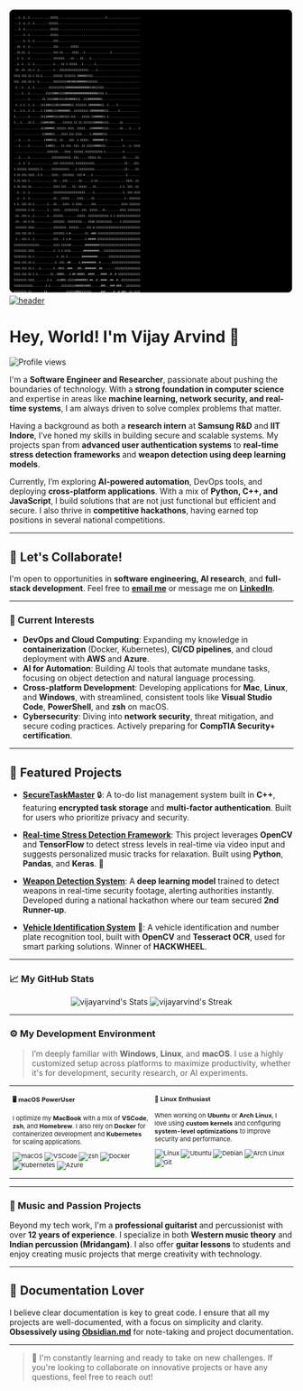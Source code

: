 # 

![Binary ASCII Art](https://github.com/Vijayarvind10/Vijayarvind10/blob/main/Vijay%20ASCII%20Art.svg)
[![header](./banner.png)](https://aar.one)

# Hey, World! I'm Vijay Arvind 👋

![Profile views](https://komarev.com/ghpvc/?username=vijayarvind&label=Profile%20views&color=60598F&style=flat)

<div class="github-introduction">

I'm a **Software Engineer and Researcher**, passionate about pushing the boundaries of technology. With a **strong foundation in computer science** and expertise in areas like **machine learning, network security, and real-time systems**, I am always driven to solve complex problems that matter.

Having a background as both a **research intern** at **Samsung R&D** and **IIT Indore**, I’ve honed my skills in building secure and scalable systems. My projects span from **advanced user authentication systems** to **real-time stress detection frameworks** and **weapon detection using deep learning models**.

Currently, I’m exploring **AI-powered automation**, DevOps tools, and deploying **cross-platform applications**. With a mix of **Python, C++, and JavaScript**, I build solutions that are not just functional but efficient and secure. I also thrive in **competitive hackathons**, having earned top positions in several national competitions.
</div>

---

## 💼 Let's Collaborate!
I'm open to opportunities in **software engineering, AI research**, and **full-stack development**. Feel free to **[email me](mailto:vijayarvind27@gmail.com)** or message me on **[LinkedIn](https://www.linkedin.com/in/vijay-arvind/)**.

---

### 🚀 Current Interests

- **DevOps and Cloud Computing**: Expanding my knowledge in **containerization** (Docker, Kubernetes), **CI/CD pipelines**, and cloud deployment with **AWS** and **Azure**.
- **AI for Automation**: Building AI tools that automate mundane tasks, focusing on object detection and natural language processing.
- **Cross-platform Development**: Developing applications for **Mac**, **Linux**, and **Windows**, with streamlined, consistent tools like **Visual Studio Code**, **PowerShell**, and **zsh** on macOS.
- **Cybersecurity**: Diving into **network security**, threat mitigation, and secure coding practices. Actively preparing for **CompTIA Security+ certification**.

---

## 🌟 Featured Projects

- **[SecureTaskMaster](https://github.com/vijayarvind/securetaskmaster)** 🔒: A to-do list management system built in **C++**, featuring **encrypted task storage** and **multi-factor authentication**. Built for users who prioritize privacy and security.
  
- **[Real-time Stress Detection Framework](https://github.com/vijayarvind/stress-detection)**: This project leverages **OpenCV** and **TensorFlow** to detect stress levels in real-time via video input and suggests personalized music tracks for relaxation. Built using **Python**, **Pandas**, and **Keras**. 🎵

- **[Weapon Detection System](https://github.com/vijayarvind/weapon-detection)**: A **deep learning model** trained to detect weapons in real-time security footage, alerting authorities instantly. Developed during a national hackathon where our team secured **2nd Runner-up**.
  
- **[Vehicle Identification System](https://github.com/vijayarvind/vehicle-recognition)** 🚗: A vehicle identification and number plate recognition tool, built with **OpenCV** and **Tesseract OCR**, used for smart parking solutions. Winner of **HACKWHEEL**.

---

### 📈 My GitHub Stats

<div class="badges-githubstats">
  <p align="center">
    <img src="https://github-readme-stats.vercel.app/api?username=vijayarvind&theme=tokyonight&show_icons=true&hide_border=true&count_private=true" alt="vijayarvind's Stats" height="165">
    <img src="https://github-readme-streak-stats.herokuapp.com/?user=vijayarvind&theme=tokyonight&hide_border=true" alt="vijayarvind's Streak" height="165">
  </p>
</div>

---

### ⚙️ My Development Environment

> I’m deeply familiar with **Windows**, **Linux**, and **macOS**. I use a highly customized setup across platforms to maximize productivity, whether it's for development, security research, or AI experiments.

<div class="table-devenvironment">
  <table style="font-size: 11px">
  <tr>
  <td valign="top" width="50%">

#### 🖥️ macOS PowerUser

I optimize my **MacBook** with a mix of **VSCode**, **zsh**, and **Homebrew**. I also rely on **Docker** for containerized development and **Kubernetes** for scaling applications.

  ![macOS](https://img.shields.io/badge/-macOS-000000?style=flat&logo=apple&logoColor=white)
  ![VSCode](https://img.shields.io/badge/-VSCode-007ACC?style=flat&logo=visual-studio-code&logoColor=white)
  ![zsh](https://img.shields.io/badge/-Zsh-FFD700?style=flat&logo=gnu-bash&logoColor=black)
  ![Docker](https://img.shields.io/badge/-Docker-2496ED?style=flat&logo=docker&logoColor=white)
  ![Kubernetes](https://img.shields.io/badge/-Kubernetes-326CE5?style=flat&logo=kubernetes&logoColor=white)
  ![Azure](https://img.shields.io/badge/-Azure-0078D4?style=flat&logo=azure&logoColor=white)
  </td>
  <td valign="top" width="50%">

#### 🐧 Linux Enthusiast

When working on **Ubuntu** or **Arch Linux**, I love using **custom kernels** and configuring **system-level optimizations** to improve security and performance.

  ![Linux](https://img.shields.io/badge/-Linux-000000?style=flat&logo=linux&logoColor=FCC624)
  ![Ubuntu](https://img.shields.io/badge/-Ubuntu-E95420?style=flat&logo=ubuntu&logoColor=white)
  ![Debian](https://img.shields.io/badge/-Debian-A81D33?style=flat&logo=debian&logoColor=white)
  ![Arch Linux](https://img.shields.io/badge/-Arch%20Linux-1793D1?style=flat&logo=arch-linux&logoColor=white)
  ![Git](https://img.shields.io/badge/-Git-F05032?style=flat&logo=git&logoColor=white)
  </td>
  </tr>
  </table>
</div>

---

### 🎸 Music and Passion Projects

Beyond my tech work, I'm a **professional guitarist** and percussionist with over **12 years of experience**. I specialize in both **Western music theory** and **Indian percussion (Mridangam)**. I also offer **guitar lessons** to students and enjoy creating music projects that merge creativity with technology.

---

## 📃 Documentation Lover

I believe clear documentation is key to great code. I ensure that all my projects are well-documented, with a focus on simplicity and clarity. **Obsessively using [Obsidian.md](https://obsidian.md)** for note-taking and project documentation.

---

> 🚀 I'm constantly learning and ready to take on new challenges. If you're looking to collaborate on innovative projects or have any questions, feel free to reach out!
